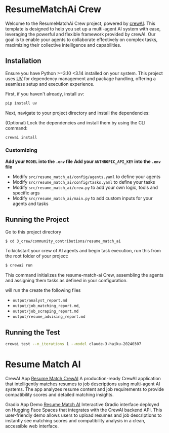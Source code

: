 # ResumeMatchAi Crew

Welcome to the ResumeMatchAi Crew project, powered by [crewAI](https://crewai.com). This template is designed to help you set up a multi-agent AI system with ease, leveraging the powerful and flexible framework provided by crewAI. Our goal is to enable your agents to collaborate effectively on complex tasks, maximizing their collective intelligence and capabilities.

## Installation

Ensure you have Python >=3.10 <3.14 installed on your system. This project uses [UV](https://docs.astral.sh/uv/) for dependency management and package handling, offering a seamless setup and execution experience.

First, if you haven't already, install uv:

```bash
pip install uv
```

Next, navigate to your project directory and install the dependencies:

(Optional) Lock the dependencies and install them by using the CLI command:
```bash
crewai install
```
### Customizing

**Add your `MODEL` into the `.env` file**
**Add your `ANTHROPIC_API_KEY` into the `.env` file**

- Modify `src/resume_match_ai/config/agents.yaml` to define your agents
- Modify `src/resume_match_ai/config/tasks.yaml` to define your tasks
- Modify `src/resume_match_ai/crew.py` to add your own logic, tools and specific args
- Modify `src/resume_match_ai/main.py` to add custom inputs for your agents and tasks

## Running the Project

Go to this project directory
```bash
$ cd 3_crew/community_contributions/resume_match_ai
```

To kickstart your crew of AI agents and begin task execution, run this from the root folder of your project:
```bash
$ crewai run
```

This command initializes the resume-match-ai Crew, assembling the agents and assigning them tasks as defined in your configuration.

will run the create the following files
- `output/analyst_report.md`
- `output/job_matching_report.md`,
- `output/job_scraping_report.md`
- `output/resume_advising_report.md`


## Running the Test
```bash
crewai test --n_iterations 1 --model claude-3-haiku-20240307
```

# Resume Match AI

CrewAI App
[Resume Match CrewAI](https://resume-match-ai-599528b1-cf57-446a-8922-4b5-ec219a74.crewai.com)
A production-ready CrewAI application that intelligently matches resumes to job descriptions using multi-agent AI systems. The app analyzes resume content and job requirements to provide compatibility scores and detailed matching insights.


Gradio App Demo
[Resume Match AI](https://huggingface.co/spaces/kenneth-andales/resume-match-ai)
Interactive Gradio interface deployed on Hugging Face Spaces that integrates with the CrewAI backend API. This user-friendly demo allows users to upload resumes and job descriptions to instantly see matching scores and compatibility analysis in a clean, accessible web interface.
